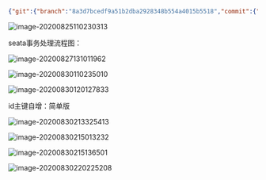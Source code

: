 ```json
{"git":{"branch":"8a3d7bcedf9a51b2dba2928348b554a4015b5518","commit":{"id":"8a3d7bc","time":"2020-08-23T06:48:07Z"}},"build":{"version":"0.0.1-SNAPSHOT","artifact":"start-site","versions":{"spring-boot":"2.3.3.RELEASE","initializr":"0.9.2-SNAPSHOT"},"name":"start.spring.io website","time":"2020-08-23T06:48:58.596Z","group":"io.spring.start"},"bom-ranges":{"azure":{"2.0.10":"Spring Boot >=2.0.0.RELEASE and <2.1.0.RELEASE","2.1.10":"Spring Boot >=2.1.0.RELEASE and <2.2.0.M1","2.2.4":"Spring Boot >=2.2.0.M1 and <2.3.0.M1","2.3.1":"Spring Boot >=2.3.0.M1"},"codecentric-spring-boot-admin":{"2.0.6":"Spring Boot >=2.0.0.M1 and <2.1.0.M1","2.1.6":"Spring Boot >=2.1.0.M1 and <2.2.0.M1","2.2.4":"Spring Boot >=2.2.0.M1 and <2.3.0.M1","2.3.0":"Spring Boot >=2.3.0.M1 and <2.4.0-M1"},"solace-spring-boot":{"1.0.0":"Spring Boot >=2.2.0.RELEASE and <2.3.0.M1","1.1.0":"Spring Boot >=2.3.0.M1"},"solace-spring-cloud":{"1.0.0":"Spring Boot >=2.2.0.RELEASE and <2.3.0.M1","1.1.1":"Spring Boot >=2.3.0.M1"},"spring-cloud":{"Finchley.M2":"Spring Boot >=2.0.0.M3 and <2.0.0.M5","Finchley.M3":"Spring Boot >=2.0.0.M5 and <=2.0.0.M5","Finchley.M4":"Spring Boot >=2.0.0.M6 and <=2.0.0.M6","Finchley.M5":"Spring Boot >=2.0.0.M7 and <=2.0.0.M7","Finchley.M6":"Spring Boot >=2.0.0.RC1 and <=2.0.0.RC1","Finchley.M7":"Spring Boot >=2.0.0.RC2 and <=2.0.0.RC2","Finchley.M9":"Spring Boot >=2.0.0.RELEASE and <=2.0.0.RELEASE","Finchley.RC1":"Spring Boot >=2.0.1.RELEASE and <2.0.2.RELEASE","Finchley.RC2":"Spring Boot >=2.0.2.RELEASE and <2.0.3.RELEASE","Finchley.SR4":"Spring Boot >=2.0.3.RELEASE and <2.0.999.BUILD-SNAPSHOT","Finchley.BUILD-SNAPSHOT":"Spring Boot >=2.0.999.BUILD-SNAPSHOT and <2.1.0.M3","Greenwich.M1":"Spring Boot >=2.1.0.M3 and <2.1.0.RELEASE","Greenwich.SR6":"Spring Boot >=2.1.0.RELEASE and <2.1.17.BUILD-SNAPSHOT","Greenwich.BUILD-SNAPSHOT":"Spring Boot >=2.1.17.BUILD-SNAPSHOT and <2.2.0.M4","Hoxton.SR7":"Spring Boot >=2.2.0.M4 and <2.3.4.BUILD-SNAPSHOT","Hoxton.BUILD-SNAPSHOT":"Spring Boot >=2.3.4.BUILD-SNAPSHOT and <2.4.0.M1","2020.0.0-SNAPSHOT":"Spring Boot >=2.4.0.M1"},"spring-cloud-alibaba":{"2.2.1.RELEASE":"Spring Boot >=2.2.0.RELEASE and <2.3.0.M1"},"spring-cloud-services":{"2.0.3.RELEASE":"Spring Boot >=2.0.0.RELEASE and <2.1.0.RELEASE","2.1.7.RELEASE":"Spring Boot >=2.1.0.RELEASE and <2.2.0.RELEASE","2.2.3.RELEASE":"Spring Boot >=2.2.0.RELEASE and <2.3.0.M1"},"spring-statemachine":{"2.0.0.M4":"Spring Boot >=2.0.0.RC1 and <=2.0.0.RC1","2.0.0.M5":"Spring Boot >=2.0.0.RC2 and <=2.0.0.RC2","2.0.1.RELEASE":"Spring Boot >=2.0.0.RELEASE"},"vaadin":{"10.0.17":"Spring Boot >=2.0.0.M1 and <2.1.0.M1","14.3.3":"Spring Boot >=2.1.0.M1 and <2.4.0-M1"},"wavefront":{"2.0.0":"Spring Boot >=2.1.0.RELEASE"}},"dependency-ranges":{"okta":{"1.2.1":"Spring Boot >=2.1.2.RELEASE and <2.2.0.M1","1.4.0":"Spring Boot >=2.2.0.M1 and <2.4.0-M1"},"mybatis":{"2.0.1":"Spring Boot >=2.0.0.RELEASE and <2.1.0.RELEASE","2.1.3":"Spring Boot >=2.1.0.RELEASE and <2.4.0-M1"},"geode":{"1.2.9.RELEASE":"Spring Boot >=2.2.0.M5 and <2.3.0.M1","1.3.3.RELEASE":"Spring Boot >=2.3.0.M1 and <2.4.0-M1","1.4.0-M2":"Spring Boot >=2.4.0-M1"},"camel":{"2.22.4":"Spring Boot >=2.0.0.M1 and <2.1.0.M1","2.25.2":"Spring Boot >=2.1.0.M1 and <2.2.0.M1","3.3.0":"Spring Boot >=2.2.0.M1 and <2.3.0.M1","3.4.3":"Spring Boot >=2.3.0.M1 and <2.4.0-M1"},"open-service-broker":{"2.1.3.RELEASE":"Spring Boot >=2.0.0.RELEASE and <2.1.0.M1","3.0.4.RELEASE":"Spring Boot >=2.1.0.M1 and <2.2.0.M1","3.1.1.RELEASE":"Spring Boot >=2.2.0.M1 and <2.4.0-M1"}}}
```

![image-20200825110230313](C:\Users\zhangdaxian\AppData\Roaming\Typora\typora-user-images\image-20200825110230313.png)

seata事务处理流程图：

![image-20200827131011962](C:\Users\zhangdaxian\AppData\Roaming\Typora\typora-user-images\image-20200827131011962.png)

![image-20200830110235010](C:\Users\zhangdaxian\AppData\Roaming\Typora\typora-user-images\image-20200830110235010.png)

![image-20200830120127833](C:\Users\zhangdaxian\AppData\Roaming\Typora\typora-user-images\image-20200830120127833.png)

id主键自增：简单版

 ![image-20200830213325413](C:\Users\zhangdaxian\AppData\Roaming\Typora\typora-user-images\image-20200830213325413.png)

![image-20200830215013232](C:\Users\zhangdaxian\AppData\Roaming\Typora\typora-user-images\image-20200830215013232.png)

![image-20200830215136501](C:\Users\zhangdaxian\AppData\Roaming\Typora\typora-user-images\image-20200830215136501.png)

![image-20200830220225208](C:\Users\zhangdaxian\AppData\Roaming\Typora\typora-user-images\image-20200830220225208.png)